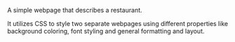 A simple webpage that describes a restaurant.

It utilizes CSS to style two separate webpages using different properties like background coloring, font styling and general formatting and layout.